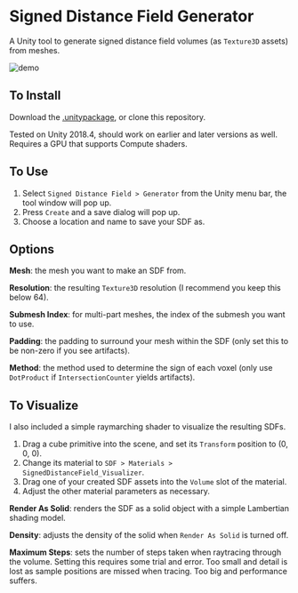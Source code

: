 # Signed Distance Field Generator

A Unity tool to generate signed distance field volumes (as `Texture3D` assets) from meshes.

![demo](https://imgur.com/nHyQgX9.gif)

## To Install

Download the [.unitypackage](https://drive.google.com/open?id=1VSZVbA1APnVCfzLOD7rTFkkC7wkFXd5F), or clone this repository.

Tested on Unity 2018.4, should work on earlier and later versions as well. Requires a GPU that supports Compute shaders.

## To Use

1. Select `Signed Distance Field > Generator` from the Unity menu bar, the tool window will pop up.
2. Press `Create` and a save dialog will pop up.
3. Choose a location and name to save your SDF as.

## Options

__Mesh__: the mesh you want to make an SDF from.

__Resolution__: the resulting `Texture3D` resolution (I recommend you keep this below 64).

__Submesh Index__: for multi-part meshes, the index of the submesh you want to use.

__Padding__: the padding to surround your mesh within the SDF (only set this to be non-zero if you see artifacts).

__Method__: the method used to determine the sign of each voxel (only use `DotProduct` if `IntersectionCounter` yields artifacts).

## To Visualize

I also included a simple raymarching shader to visualize the resulting SDFs.

1. Drag a cube primitive into the scene, and set its `Transform` position to (0, 0, 0).
2. Change its material to `SDF > Materials > SignedDistanceField_Visualizer`.
3. Drag one of your created SDF assets into the `Volume` slot of the material.
4. Adjust the other material parameters as necessary.

__Render As Solid__: renders the SDF as a solid object with a simple Lambertian shading model.

__Density__: adjusts the density of the solid when `Render As Solid` is turned off.

__Maximum Steps__: sets the number of steps taken when raytracing through the volume. Setting this requires some trial and error. Too small and detail is lost as sample positions are missed when tracing. Too big and performance suffers.